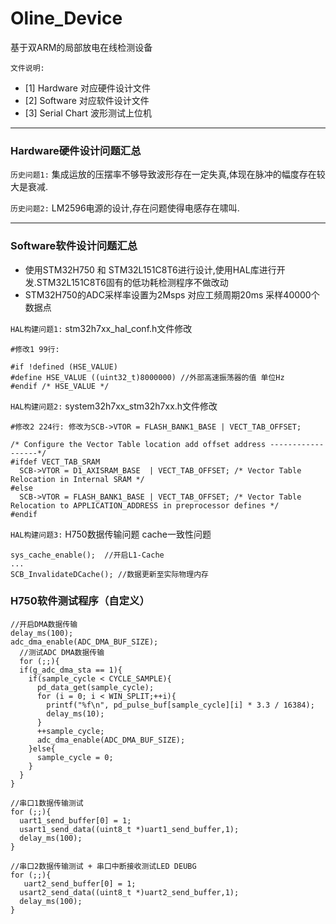 # Oline_Device
基于双ARM的局部放电在线检测设备

`文件说明: `
* [1] Hardware     对应硬件设计文件 
* [2] Software     对应软件设计文件
* [3] Serial Chart 波形测试上位机

---

### Hardware硬件设计问题汇总
`历史问题1:` 集成运放的压摆率不够导致波形存在一定失真,体现在脉冲的幅度存在较大是衰减.

`历史问题2:` LM2596电源的设计,存在问题使得电感存在啸叫.

---

### Software软件设计问题汇总
* 使用STM32H750 和 STM32L151C8T6进行设计,使用HAL库进行开发.STM32L151C8T6固有的低功耗检测程序不做改动
* STM32H750的ADC采样率设置为2Msps 对应工频周期20ms 采样40000个数据点

`HAL构建问题1:` stm32h7xx_hal_conf.h文件修改
``` 
#修改1 99行:

#if !defined (HSE_VALUE) 
#define HSE_VALUE ((uint32_t)8000000) //外部高速振荡器的值 单位Hz
#endif /* HSE_VALUE */
```
`HAL构建问题2:` system32h7xx_stm32h7xx.h文件修改
``` 
#修改2 224行: 修改为SCB->VTOR = FLASH_BANK1_BASE | VECT_TAB_OFFSET;

/* Configure the Vector Table location add offset address ------------------*/
#ifdef VECT_TAB_SRAM
  SCB->VTOR = D1_AXISRAM_BASE  | VECT_TAB_OFFSET; /* Vector Table Relocation in Internal SRAM */
#else
  SCB->VTOR = FLASH_BANK1_BASE | VECT_TAB_OFFSET; /* Vector Table Relocation to APPLICATION_ADDRESS in preprocessor defines */
#endif  
```
`HAL构建问题3:` H750数据传输问题 cache一致性问题
``` 
sys_cache_enable();  //开启L1-Cache
...
SCB_InvalidateDCache(); //数据更新至实际物理内存
```

### H750软件测试程序（自定义）
```
//开启DMA数据传输
delay_ms(100);
adc_dma_enable(ADC_DMA_BUF_SIZE);
  //测试ADC DMA数据传输
  for (;;){
  if(g_adc_dma_sta == 1){
    if(sample_cycle < CYCLE_SAMPLE){
      pd_data_get(sample_cycle);
      for (i = 0; i < WIN_SPLIT;++i){
        printf("%f\n", pd_pulse_buf[sample_cycle][i] * 3.3 / 16384);
        delay_ms(10);
      }
      ++sample_cycle;
      adc_dma_enable(ADC_DMA_BUF_SIZE);
    }else{
      sample_cycle = 0;
    }
  }
}
```
```
//串口1数据传输测试
for (;;){
  uart1_send_buffer[0] = 1;
  usart1_send_data((uint8_t *)uart1_send_buffer,1);
  delay_ms(100);
}
```
```
//串口2数据传输测试 + 串口中断接收测试LED DEUBG
for (;;){
   uart2_send_buffer[0] = 1;
  usart2_send_data((uint8_t *)uart2_send_buffer,1);
  delay_ms(100);
}
```
